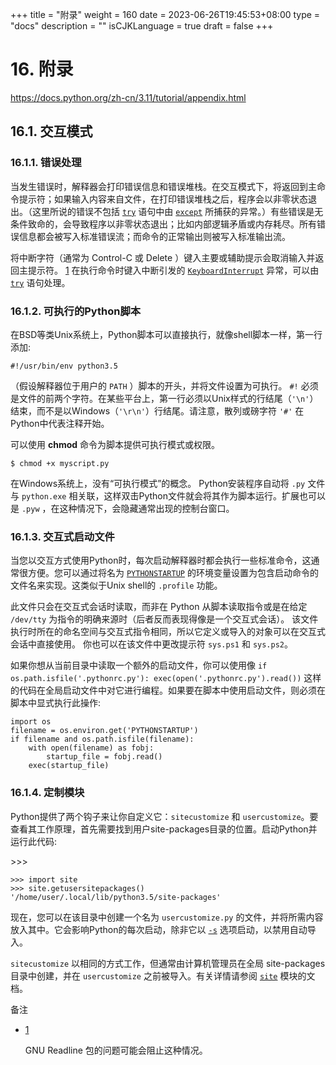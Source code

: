 +++
title = "附录"
weight = 160
date = 2023-06-26T19:45:53+08:00
type = "docs"
description = ""
isCJKLanguage = true
draft = false
+++

# 16. 附录

https://docs.python.org/zh-cn/3.11/tutorial/appendix.html



## 16.1. 交互模式



### 16.1.1. 错误处理

当发生错误时，解释器会打印错误信息和错误堆栈。在交互模式下，将返回到主命令提示符；如果输入内容来自文件，在打印错误堆栈之后，程序会以非零状态退出。（这里所说的错误不包括 [`try`](https://docs.python.org/zh-cn/3.11/reference/compound_stmts.html#try) 语句中由 [`except`](https://docs.python.org/zh-cn/3.11/reference/compound_stmts.html#except) 所捕获的异常。）有些错误是无条件致命的，会导致程序以非零状态退出；比如内部逻辑矛盾或内存耗尽。所有错误信息都会被写入标准错误流；而命令的正常输出则被写入标准输出流。

将中断字符（通常为 Control-C 或 Delete ）键入主要或辅助提示会取消输入并返回主提示符。 [1](https://docs.python.org/zh-cn/3.11/tutorial/appendix.html#id2) 在执行命令时键入中断引发的 [`KeyboardInterrupt`](https://docs.python.org/zh-cn/3.11/library/exceptions.html#KeyboardInterrupt) 异常，可以由 [`try`](https://docs.python.org/zh-cn/3.11/reference/compound_stmts.html#try) 语句处理。



### 16.1.2. 可执行的Python脚本

在BSD等类Unix系统上，Python脚本可以直接执行，就像shell脚本一样，第一行添加:

```
#!/usr/bin/env python3.5
```

（假设解释器位于用户的 `PATH` ）脚本的开头，并将文件设置为可执行。 `#!` 必须是文件的前两个字符。在某些平台上，第一行必须以Unix样式的行结尾（`'\n'`）结束，而不是以Windows（`'\r\n'`）行结尾。请注意，散列或磅字符 `'#'` 在Python中代表注释开始。

可以使用 **chmod** 命令为脚本提供可执行模式或权限。

```
$ chmod +x myscript.py
```

在Windows系统上，没有“可执行模式”的概念。 Python安装程序自动将 `.py` 文件与 `python.exe` 相关联，这样双击Python文件就会将其作为脚本运行。扩展也可以是 `.pyw` ，在这种情况下，会隐藏通常出现的控制台窗口。



### 16.1.3. 交互式启动文件

当您以交互方式使用Python时，每次启动解释器时都会执行一些标准命令，这通常很方便。您可以通过将名为 [`PYTHONSTARTUP`](https://docs.python.org/zh-cn/3.11/using/cmdline.html#envvar-PYTHONSTARTUP) 的环境变量设置为包含启动命令的文件名来实现。这类似于Unix shell的 `.profile` 功能。

此文件只会在交互式会话时读取，而非在 Python 从脚本读取指令或是在给定 `/dev/tty` 为指令的明确来源时（后者反而表现得像是一个交互式会话）。 该文件执行时所在的命名空间与交互式指令相同，所以它定义或导入的对象可以在交互式会话中直接使用。 你也可以在该文件中更改提示符 `sys.ps1` 和 `sys.ps2`。

如果你想从当前目录中读取一个额外的启动文件，你可以使用像 `if os.path.isfile('.pythonrc.py'): exec(open('.pythonrc.py').read())` 这样的代码在全局启动文件中对它进行编程。如果要在脚本中使用启动文件，则必须在脚本中显式执行此操作:

```
import os
filename = os.environ.get('PYTHONSTARTUP')
if filename and os.path.isfile(filename):
    with open(filename) as fobj:
        startup_file = fobj.read()
    exec(startup_file)
```



### 16.1.4. 定制模块

Python提供了两个钩子来让你自定义它：`sitecustomize` 和 `usercustomize`。要查看其工作原理，首先需要找到用户site-packages目录的位置。启动Python并运行此代码:

\>>>

```
>>> import site
>>> site.getusersitepackages()
'/home/user/.local/lib/python3.5/site-packages'
```

现在，您可以在该目录中创建一个名为 `usercustomize.py` 的文件，并将所需内容放入其中。它会影响Python的每次启动，除非它以 [`-s`](https://docs.python.org/zh-cn/3.11/using/cmdline.html#cmdoption-s) 选项启动，以禁用自动导入。

`sitecustomize` 以相同的方式工作，但通常由计算机管理员在全局 site-packages 目录中创建，并在 `usercustomize` 之前被导入。有关详情请参阅 [`site`](https://docs.python.org/zh-cn/3.11/library/site.html#module-site) 模块的文档。

备注

- [1](https://docs.python.org/zh-cn/3.11/tutorial/appendix.html#id1)

  GNU Readline 包的问题可能会阻止这种情况。
